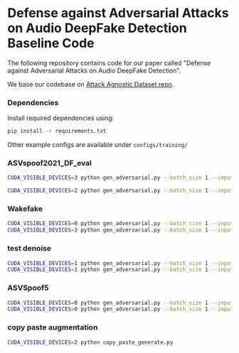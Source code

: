 # Defense against Adversarial Attacks on Audio DeepFake Detection Baseline Code

The following repository contains code for our paper called "Defense against Adversarial Attacks on Audio DeepFake Detection".

We base our codebase on [Attack Agnostic Dataset repo](https://github.com/piotrkawa/attack-agnostic-dataset).


### Dependencies
Install required dependencies using: 
```bash
pip install -r requirements.txt
```

Other example configs are available under `configs/training/`


### ASVspoof2021_DF_eval
```bash
CUDA_VISIBLE_DEVICES=3 python gen_adversarial.py --batch_size 1 --input_path /datab/Dataset/ASVspoof/LA/ASVspoof2021_DF_eval/flac --output_path /datab/Dataset/maibui/random_masking_piotrakawa/ASVSpoof21DFeval/rawnet2/MIFGSM_dc10/ --adv_method MIFGSM_dc10
```
```bash
CUDA_VISIBLE_DEVICES=2 python gen_adversarial.py --batch_size 1 --input_path /datab/Dataset/maibui/asv21df_spoofonly_ratio25/ --output_path /datab/Dataset/maibui/random_masking_piotrakawa/ASVSpoof21DFeval/rawnet2/adv_training_defense/IFGSM --adv_method1 IFGSM --adv_method2 IFGSM_RM_50
```

### Wakefake
```bash
CUDA_VISIBLE_DEVICES=0 python gen_adversarial.py --batch_size 1 --input_path /datab/Dataset/generated_audio/ --output_path /datab/Dataset/maibui/random_masking_piotrakawa/Wakefake/aasistssl/IFGSM_RM_10 --adv_method IFGSM_RM_10
CUDA_VISIBLE_DEVICES=3 python gen_adversarial.py --batch_size 1 --input_path /datab/Dataset/generated_audio/ --output_path /datab/Dataset/maibui/random_masking_piotrakawa/Wakefake/aasistssl/MIFGSM_dc10/ --adv_method MIFGSM_dc10
```

### test denoise
```bash
CUDA_VISIBLE_DEVICES=1 python gen_adversarial.py --batch_size 1 --input_path /datab/Dataset/generated_audio/ --output_path /home/maibui/audio-deepfake-adversarial-attacks/output/test/adv --adv_method FGSM
CUDA_VISIBLE_DEVICES=1 python gen_adversarial.py --batch_size 1 --input_path /home/maibui/audio-deepfake-adversarial-attacks/output/test/adv --output_path /home/maibui/audio-deepfake-adversarial-attacks/output/test/adv_denoise --adv_method FGSM
```

### ASVSpoof5
```bash
CUDA_VISIBLE_DEVICES=0 python gen_adversarial.py --batch_size 1 --input_path /datab/Dataset/ASVspoof5/flac_T --output_path /datab/Dataset/maibui/asvspoof5/Conformer_trainRFGSM --file_path /home/maibui/AnalysisAudio/protocols/ASVSpoof5/asvspoof5_train182356.txt --adv_method RFGSM
CUDA_VISIBLE_DEVICES=0 python gen_adversarial.py --batch_size 1 --input_path /datab/Dataset/ASVspoof5/flac_D --output_path /datab/Dataset/maibui/asvspoof5/Conformer_dev2 --file_path /home/maibui/AnalysisAudio/protocols/ASVSpoof5/asvspoof5_dev140949.txt --adv_method RFGSM
```

### copy paste augmentation
```bash
CUDA_VISIBLE_DEVICES=2 python copy_paste_generate.py 
```
